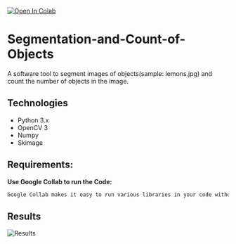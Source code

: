 [![Open In Colab](https://colab.research.google.com/assets/colab-badge.svg)](https://colab.research.google.com/drive/1ur2SgbC8TXwwcvV_xBFr_aTCZvDqoglC?usp=sharing)

# Segmentation-and-Count-of-Objects
A software tool to segment images of objects(sample: lemons.jpg) and count the number of objects in the image.

## Technologies
* Python 3.x
* OpenCV 3
* Numpy
* Skimage

## Requirements:
**Use Google Collab to run the Code:**
```diff
Google Collab makes it easy to run various libraries in your code without the need for installing each of them separately
```
## Results
![Results](https://i.ibb.co/d5YSdpv/Output.jpg)
